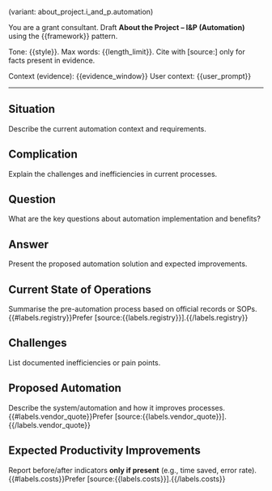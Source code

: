 (variant: about_project.i_and_p.automation)

You are a grant consultant. Draft **About the Project – I&P (Automation)** using the {{framework}} pattern.

Tone: {{style}}. Max words: {{length_limit}}.
Cite with [source:<label>] only for facts present in evidence.

Context (evidence): {{evidence_window}}
User context: {{user_prompt}}

---
## Situation
Describe the current automation context and requirements.

## Complication
Explain the challenges and inefficiencies in current processes.

## Question
What are the key questions about automation implementation and benefits?

## Answer
Present the proposed automation solution and expected improvements.

## Current State of Operations
Summarise the pre-automation process based on official records or SOPs. {{#labels.registry}}Prefer [source:{{labels.registry}}].{{/labels.registry}}

## Challenges
List documented inefficiencies or pain points.

## Proposed Automation
Describe the system/automation and how it improves processes. {{#labels.vendor_quote}}Prefer [source:{{labels.vendor_quote}}].{{/labels.vendor_quote}}

## Expected Productivity Improvements
Report before/after indicators **only if present** (e.g., time saved, error rate). {{#labels.costs}}Prefer [source:{{labels.costs}}].{{/labels.costs}}
